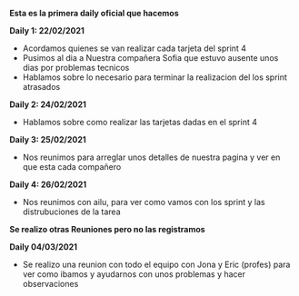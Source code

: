 **Esta es la primera daily oficial que hacemos**

**Daily 1: 22/02/2021**

- Acordamos quienes se van realizar cada tarjeta del sprint 4
- Pusimos al dia a Nuestra compañera Sofia que estuvo ausente unos dias por problemas tecnicos
- Hablamos sobre lo necesario para terminar la realizacion del los sprint atrasados


**Daily 2: 24/02/2021**

- Hablamos sobre como realizar las tarjetas dadas en el sprint 4

**Daily 3: 25/02/2021**

- Nos reunimos para arreglar unos detalles de nuestra pagina y ver en que esta cada compañero

**Daily 4: 26/02/2021**

- Nos reunimos con ailu, para ver como vamos con los sprint y las distrubuciones de la tarea

**Se realizo otras Reuniones pero no las registramos**

**Daily 04/03/2021**

- Se realizo una reunion con todo el equipo con Jona y Eric (profes) para ver como ibamos y ayudarnos con unos problemas y hacer observaciones 
